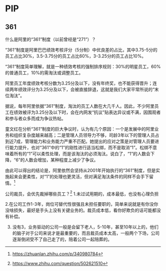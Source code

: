 # PIP

## 361

什么是阿里的“361”制度（以前曾经是“271”）？

“361”制度是阿里巴巴绩效考核评分（5分制）中优良差的占比，其中3.75-5分的员工占比30%，3.5-3.75分的员工占比60%，3-3.25分的员工占比10%。

“361”制度简单理解，就是一种绩效考核的强制排序规则：30%的明星员工，60%的普通员工，10%的需淘汰或调整员工。

阿里员工年度绩效考核分数为3.25分及以下，没有年终奖，也不能获得晋升；连续两年绩效评分为3.25分及以下，会被直接辞退，这就是我们大家平常所说的“末位淘汰”。

据说，每年阿里依据“361”制度，淘汰的员工人数在大几千人。因此，不少阿里员工在绩效被评为3.25分及以下时，会在内网发“抗议”贴表达异议或不满，因围观者和参与者众多而成为争议热帖。

童文红在分析“361”制度的巨大争议时，认为有几个原因：一个是发展中的阿里业务和组织复杂度越来越高；二是管理人员领导力不够，司龄3年以下的管理人员占到近7成，管理能力和业务能力严重不匹配。她提出的应对之策是对管理人员要进行能力提升，也对“361”中的“1”的刚性进行适当松绑，而不是取消“1”。松绑不意味着所有的“1”可以柔性处理，而是该淘汰的必须淘汰。说白了，“1”的人数会下降，“6”的人数会增加，某种程度上减少了争议。

由此可以得出的结论是，阿里依然会坚持从2001年开始执行的“361”制度，但是实施起来会更柔性，对“1”的处理也更灵活，但对满足淘汰条件的同样不会手下留情。[^1]

公司裁员，会优先裁掉哪些员工？[^2]
1.未过试用期的，成本最低，也没有心理负担

2.在公司工作1-3年，岗位可替代性很强且未担任要职的，简单来说就是有你没你没啥损失，最好是手头上没有关键业务的。裁员成本低，看你好欺负的话可能都没有补偿。

3. 没有3，业务驱动的公司一般是会留下老人，5-10年，甚至10年以上的，他们的脑子对于公司来说才是最重要的，而且裁员成本太高，一般两个下场，公司逐渐倒闭受不了自己走了的，陪着公司一起陪葬的。
[^1]: https://zhuanlan.zhihu.com/p/340980784
[^2]: https://www.zhihu.com/question/502621510
